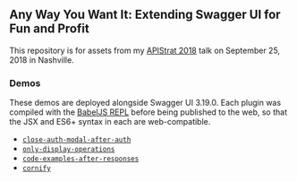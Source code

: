 ## Any Way You Want It: Extending Swagger UI for Fun and Profit

This repository is for assets from my [APIStrat 2018](https://events.linuxfoundation.org/events/apistrat-2018) talk on September 25, 2018 in Nashville.

### Demos

These demos are deployed alongside Swagger UI 3.19.0. Each plugin was compiled with the [BabelJS REPL](https://babeljs.io/repl/) before being published to the web, so that the JSX and ES6+ syntax in each are web-compatible.

- [`close-auth-modal-after-auth`](https://awywi-close-auth-modal.surge.sh)
- [`only-display-operations`](https://awywi-only-display-operations.surge.sh/)
- [`code-examples-after-responses`](https://awywi-code-examples-after-responses.surge.sh/)
- [`cornify`](https://awywi-cornify.surge.sh)
